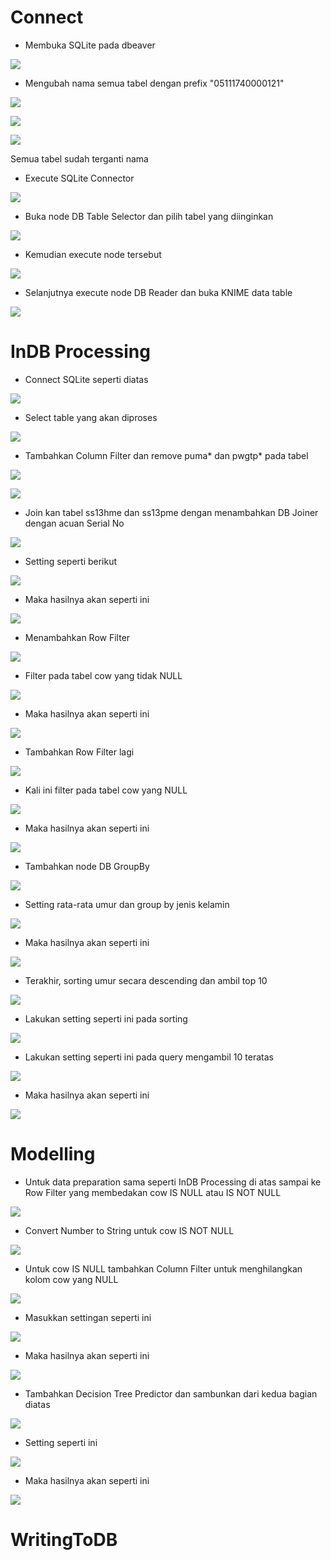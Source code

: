 # Connect

- Membuka SQLite pada dbeaver 

![](Dokumentasi/connect_to_database.png)

- Mengubah nama semua tabel dengan prefix "05111740000121"

![](Dokumentasi/rename_table.png)

![](Dokumentasi/rename_table-2.png)

![](Dokumentasi/rename_table-3.png)

Semua tabel sudah terganti nama

- Execute SQLite Connector

![](Dokumentasi/execute_SQLite_Connector.png)

- Buka node DB Table Selector dan pilih tabel yang diinginkan

![](Dokumentasi/choose_table.png)

- Kemudian execute node tersebut

![](Dokumentasi/DB_Table_Selector-2.PNG)

- Selanjutnya execute node DB Reader dan buka KNIME data table

![](Dokumentasi/DB_Reader.PNG)

# InDB Processing

- Connect SQLite seperti diatas

![](Dokumentasi/2-CONNECT.PNG)

- Select table yang akan diproses

![](Dokumentasi/2-SELECT_TABLE.PNG)

- Tambahkan Column Filter dan remove puma* dan pwgtp* pada tabel

![](Dokumentasi/2-COL_FILTER.PNG)

![](Dokumentasi/2-SETTING_PUMA_PWGTP.PNG)

- Join kan tabel ss13hme dan ss13pme dengan menambahkan DB Joiner dengan acuan Serial No

![](Dokumentasi/2-INNERJOIN_SERIALNO.PNG)

- Setting seperti berikut

![](Dokumentasi/2-INNERJOIN_SERIALNO_SET.PNG)

- Maka hasilnya akan seperti ini

![](Dokumentasi/2-INNERJOIN_SERIALNO_RESULT.PNG)

- Menambahkan Row Filter

![](Dokumentasi/2-ROWFILTER_COWNOTNULL.PNG)

- Filter pada tabel cow yang tidak NULL

![](Dokumentasi/2-ROWFILTER_COWNOTNULL_SET.PNG)

- Maka hasilnya akan seperti ini

![](Dokumentasi/2-ROWFILTER_COWNOTNULL_RES.PNG)

- Tambahkan Row Filter lagi

![](Dokumentasi/2-ROWFILTER_COWNULL.PNG)

- Kali ini filter pada tabel cow yang NULL

![](Dokumentasi/2-ROWFILTER_COWNULL_SET.PNG)

- Maka hasilnya akan seperti ini

![](Dokumentasi/2-ROWFILTER_COWNULL_RES-2.PNG)

- Tambahkan node DB GroupBy

![](Dokumentasi/2-GROUPBY.PNG)

- Setting rata-rata umur dan group by jenis kelamin

![](Dokumentasi/2-GROUPBY_SET.PNG)

- Maka hasilnya akan seperti ini

![](Dokumentasi/2-GROUPBY_RES.PNG)

- Terakhir, sorting umur secara descending dan ambil top 10

![](Dokumentasi/2-SORTBYAGEP.PNG)

- Lakukan setting seperti ini pada sorting

![](Dokumentasi/2-SORTBYAGEP_SET.PNG)

- Lakukan setting seperti ini pada query mengambil 10 teratas

![](Dokumentasi/2-SORTBYAGEP_SET-2.PNG)

- Maka hasilnya akan seperti ini

![](Dokumentasi/2-SORTBYAGEP_RES.PNG)


# Modelling

- Untuk data preparation sama seperti InDB Processing di atas sampai ke Row Filter yang membedakan cow IS NULL atau IS NOT NULL

![](Dokumentasi/3-PREP.PNG)

- Convert Number to String untuk cow IS NOT NULL

![](Dokumentasi/3-CONVERTSTRING_DT.PNG)

- Untuk cow IS NULL tambahkan Column Filter untuk menghilangkan kolom cow yang NULL

![](Dokumentasi/3-REMOVECOLUMN.PNG)

- Masukkan settingan seperti ini

![](Dokumentasi/3-REMOVECOLUMN_SE.PNG)

- Maka hasilnya akan seperti ini

![](Dokumentasi/3-REMOVECOLUMN_RES.PNG)

- Tambahkan Decision Tree Predictor dan sambunkan dari kedua bagian diatas

![](Dokumentasi/3-DTPREDICT.PNG)

- Setting seperti ini

![](Dokumentasi/3-DTPREDICT_SET.PNG)

- Maka hasilnya akan seperti ini 

![](Dokumentasi/3-DTPREDICT_RES.PNG)


# WritingToDB

